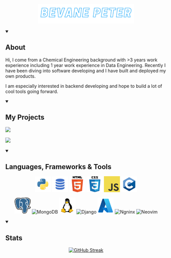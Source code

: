 <p align="center">
    <img width="300px" src="media/name.png" alt="Bevane Peter">
</p>


<details open>
<summary><h2>About</h2></summary>
    <p>
        Hi, I come from a Chemical Engineering background with >3 years work experience including 1 year work experience in Data Engineering.
        Recently I have been diving into software developing and I have built
        and deployed my own products.
    </p>
    <p>
        I am especially interested in backend developing and hope to build a lot of cool
        tools going forward.
    </p>
</details>

<details open>
<summary><h2>My Projects</h2></summary>
<p align="left">
<a href="https://github.com/bevane/food-diary"><img width="278" src="https://github-readme-stats.vercel.app/api/pin/?username=bevane&repo=food-diary&theme=prussian&hide_border=true"></a>
</p>
<p align="left">
<a href="https://github.com/bevane/ssg"><img width="278" src="https://github-readme-stats.vercel.app/api/pin/?username=bevane&repo=ssg&theme=prussian&hide_border=true"></a>
</p>
</details>

<details open>
<summary><h2>Languages, Frameworks & Tools</h2></summary>
<p align="center">
    <img alt="Python" title="Python" height="50px" src="https://raw.githubusercontent.com/github/explore/80688e429a7d4ef2fca1e82350fe8e3517d3494d/topics/python/python.png">
    <img alt="SQL" title="SQL" height="50px" src="https://raw.githubusercontent.com/github/explore/80688e429a7d4ef2fca1e82350fe8e3517d3494d/topics/sql/sql.png">
    <img alt="HTML" title="HTML" height="50px" src="https://raw.githubusercontent.com/github/explore/80688e429a7d4ef2fca1e82350fe8e3517d3494d/topics/html/html.png">
    <img alt="CSS" title="CSS" height="50px" src="https://raw.githubusercontent.com/github/explore/80688e429a7d4ef2fca1e82350fe8e3517d3494d/topics/css/css.png">
    <img alt="JavaScript" title="JavaScript" height="50px" src="https://raw.githubusercontent.com/github/explore/80688e429a7d4ef2fca1e82350fe8e3517d3494d/topics/javascript/javascript.png">
    <img alt="C" title="C" height="50px" src="https://raw.githubusercontent.com/github/explore/f3e22f0dca2be955676bc70d6214b95b13354ee8/topics/c/c.png">
</p>
<p align="center">
    <img alt="PostgreSQL" title="PostgreSQL" height="50px" src="https://raw.githubusercontent.com/github/explore/80688e429a7d4ef2fca1e82350fe8e3517d3494d/topics/postgresql/postgresql.png">
    <img alt="MongoDB" title="MongoDB" height="50px" src="https://github.com/mongodb.png">
    <img alt="Linux" title="Linux" height="50px" src="https://raw.githubusercontent.com/github/explore/80688e429a7d4ef2fca1e82350fe8e3517d3494d/topics/linux/linux.png">
    <img alt="Django" title="Django" height="50px" src="https://github.com/django.png">
    <img alt="Azure Repos" title="Azure Repos" height="50px" src="https://raw.githubusercontent.com/github/explore/eaef8552d8b082ffafe2bfc8a5023d47da904aac/topics/azure/azure.png">
    <img alt="Ngninx" title="Nginx" height="50px" src="https://github.com/nginx.png">
    <img alt="Neovim" title="Neovim" height="50px" src="https://github.com/neovim.png">
</p>
</details>

<details open>
<summary><h2>Stats</h2></summary>
<p align="center">
<a href="https://git.io/streak-stats"><img src="https://streak-stats.demolab.com?user=bevane&theme=prussian" alt="GitHub Streak" /></a>
</p>
</details>


